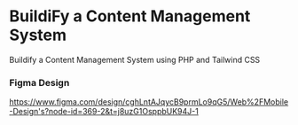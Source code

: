 # BuildiFy a Content Management System
Buildify a Content Management System using PHP and Tailwind CSS

### Figma Design 
https://www.figma.com/design/cghLntAJqycB9prmLo9qG5/Web%2FMobile-Design's?node-id=369-2&t=j8uzG1OsppbUK94J-1
